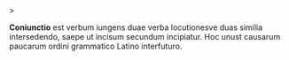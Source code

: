 <!-- markdownlint-disable MD041 -->>
**Coniunctio** est verbum iungens duae verba locutionesve duas similia intersedendo, saepe ut incisum secundum incipiatur. Hoc unust causarum paucarum ordini grammatico Latino interfuturo.
